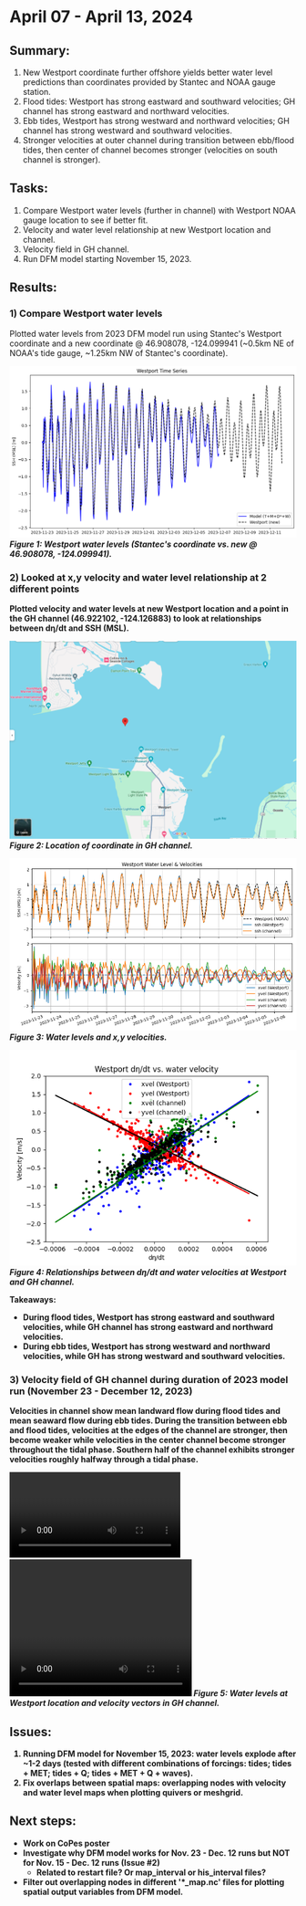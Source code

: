 # April 07 - April 13, 2024
## Summary:
1) New Westport coordinate further offshore yields better water level predictions than coordinates provided by Stantec and NOAA gauge station.<br>
2) Flood tides: Westport has strong eastward and southward velocities; GH channel has strong eastward and northward velocities.<br>
3) Ebb tides, Westport has strong westward and northward velocities; GH channel has strong westward and southward velocities.<br>
4) Stronger velocities at outer channel during transition between ebb/flood tides, then center of channel becomes stronger (velocities on south channel is stronger). 
   
## Tasks:
1) Compare Westport water levels (further in channel) with Westport NOAA gauge location to see if better fit.<br>
2) Velocity and water level relationship at new Westport location and channel.<br>
3) Velocity field in GH channel.<br>
4) Run DFM model starting November 15, 2023.

## Results:
### 1) Compare Westport water levels
Plotted water levels from 2023 DFM model run using Stantec's Westport coordinate and a new coordinate @ 46.908078, -124.099941 (~0.5km NE of NOAA's tide gauge, ~1.25km NW of Stantec's coordinate).

![Westport Water Levels (2023)](../Figures/041624meeting/Westport_wl_new.png)\
<strong><em>Figure 1: Westport water levels (Stantec's coordinate vs. new @ 46.908078, -124.099941).</em>

### 2) Looked at x,y velocity and water level relationship at 2 different points
Plotted velocity and water levels at new Westport location and a point in the GH channel (46.922102, -124.126883) to look at relationships between dη/dt and SSH (MSL).

![GH channel location](../Figures/041624meeting/GH_channel_loc.png)\
<strong><em>Figure 2: Location of coordinate in GH channel.</em>

![Westport Water Level & Velocities (2023)](../Figures/041624meeting/Westport_wl_vel.png)\
<strong><em>Figure 3: Water levels and x,y velocities.</em>

![Westport dη/dt and velocity relationship (2023)](../Figures/041624meeting/Westport_dzdt_vel.png)\
<strong><em>Figure 4: Relationships between dη/dt and water velocities at Westport and GH channel.</em>

Takeaways:
- During flood tides, Westport has strong eastward and southward velocities, while GH channel has strong eastward and northward velocities.
- During ebb tides, Westport has strong westward and northward velocities, while GH has strong westward and southward velocities.

### 3) Velocity field of GH channel during duration of 2023 model run (November 23 - December 12, 2023)
Velocities in channel show mean landward flow during flood tides and mean seaward flow during ebb tides. During the transition between ebb and flood tides, velocities at the edges of the channel are stronger, then become weaker while velocities in the center channel become stronger throughout the tidal phase. Southern half of the channel exhibits stronger velocities roughly halfway through a tidal phase.

![Velocity and Water Level GIF (2023)](../Figures/041624meeting/Westport_vel_clip.mp4)
<video width="320" height="240" controls>
  <source src="../Figures/041624meeting/Westport_vel_clip.mp4" type="video/mp4">
</video>
<strong><em>Figure 5: Water levels at Westport location and velocity vectors in GH channel.</em>

## Issues:
1) Running DFM model for November 15, 2023: water levels explode after ~1-2 days (tested with different combinations of forcings: tides; tides + MET; tides + Q; tides + MET + Q + waves).<br>
2) Fix overlaps between spatial maps: overlapping nodes with velocity and water level maps when plotting quivers or meshgrid.

## Next steps:
- Work on CoPes poster
- Investigate why DFM model works for Nov. 23 - Dec. 12 runs but NOT for Nov. 15 - Dec. 12 runs (Issue #2)
  - Related to restart file? Or map_interval or his_interval files?
- Filter out overlapping nodes in different '*_map.nc' files for plotting spatial output variables from DFM model. 
